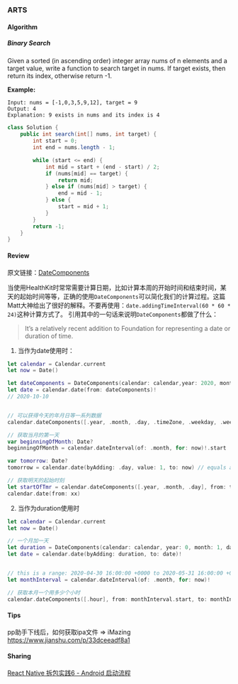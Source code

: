 ### ARTS

#### Algorithm
##### Binary Search

Given a sorted (in ascending order) integer array nums of n elements and a target value, write a function to search target in nums. If target exists, then return its index, otherwise return -1.

**Example:**

```
Input: nums = [-1,0,3,5,9,12], target = 9
Output: 4
Explanation: 9 exists in nums and its index is 4
```

```java
class Solution {
    public int search(int[] nums, int target) {
        int start = 0;
        int end = nums.length - 1;

        while (start <= end) {
            int mid = start + (end - start) / 2;
            if (nums[mid] == target) {
                return mid;
            } else if (nums[mid] > target) {
                end = mid - 1;
            } else {
                start = mid + 1;
            }
        }
        return -1;
    }
}
```

#### Review
原文链接：[Date​Components](https://nshipster.com/datecomponents/)

当使用HealthKit时常常需要计算日期，比如计算本周的开始时间和结束时间，某天的起始时间等等，正确的使用`Date​Components`可以简化我们的计算过程。这篇Matt大神给出了很好的解释。不要再使用：`date.addingTimeInterval(60 * 60 * 24)`这种计算方式了。
引用其中的一句话来说明`Date​Components`都做了什么：

> It’s a relatively recent addition to Foundation for representing a date or duration of time.

1. 当作为date使用时：
```swift
let calendar = Calendar.current
let now = Date()

let dateComponents = DateComponents(calendar: calendar,year: 2020, month: 10, day: 10)
let date = calendar.date(from: dateComponents)!
// 2020-10-10


// 可以获得今天的年月日等一系列数据
calendar.dateComponents([.year, .month, .day, .timeZone, .weekday, .weekdayOrdinal], from: now)

// 获取当月的第一天
var beginningOfMonth: Date?
beginningOfMonth = calendar.dateInterval(of: .month, for: now)!.start

var tomorrow: Date?
tomorrow = calendar.date(byAdding: .day, value: 1, to: now) // equals add 24 hours

// 获取明天的起始时刻
let startOfTmr = calendar.dateComponents([.year, .month, .day], from: tomorrow!)
calendar.date(from: xx)
```

2. 当作为duration使用时
```swift
let calendar = Calendar.current
let now = Date()

// 一个月加一天
let duration = DateComponents(calendar: calendar, year: 0, month: 1, day: 1)
let date = calendar.date(byAdding: duration, to: date)!


// this is a range: 2020-04-30 16:00:00 +0000 to 2020-05-31 16:00:00 +0000
let monthInterval = calendar.dateInterval(of: .month, for: now)!

// 获取本月一个用多少个小时
calendar.dateComponents([.hour], from: monthInterval.start, to: monthInterval.end)
```

#### Tips

pp助手下线后，如何获取ipa文件 => iMazing
https://www.jianshu.com/p/33dceeadf8a1


#### Sharing

[React Native 拆包实践6 - Android 启动流程](https://www.jianshu.com/p/89757051ffe5)